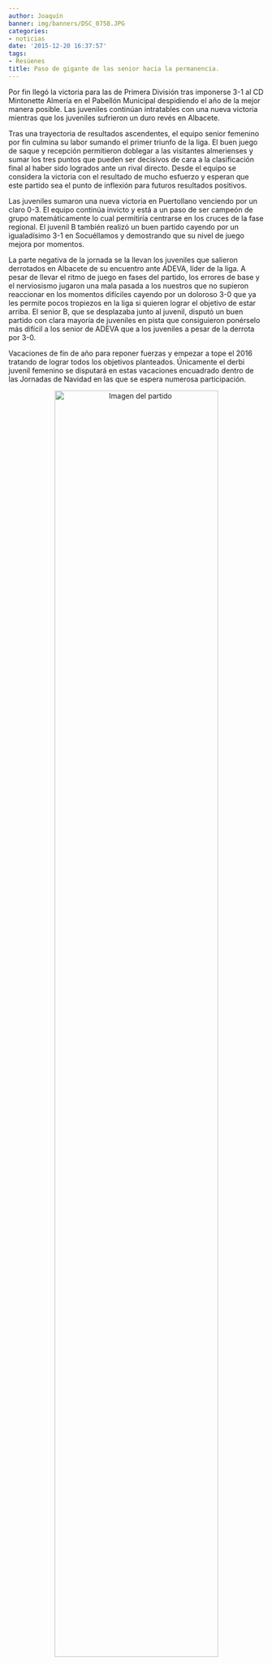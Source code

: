 ```yaml
---
author: Joaquín
banner: img/banners/DSC_0758.JPG
categories:
- noticias
date: '2015-12-20 16:37:57'
tags:
- Resúenes
title: Paso de gigante de las senior hacia la permanencia.
---
```


Por fin llegó la victoria para las de Primera División tras imponerse 3-1 al CD Mintonette Almería en el Pabellón Municipal despidiendo el año de la mejor manera posible. Las juveniles continúan intratables con una nueva victoria mientras que los juveniles sufrieron un duro revés en Albacete.

Tras una trayectoria de resultados ascendentes, el equipo senior femenino por fin culmina su labor sumando el primer triunfo de la liga. El buen juego de saque y recepción permitieron doblegar a las visitantes almerienses y sumar los tres puntos que pueden ser decisivos de cara a la clasificación final al haber sido logrados ante un rival directo. Desde el equipo se considera la victoria con el resultado de mucho esfuerzo y esperan que este partido sea el punto de inflexión para futuros resultados positivos.

Las juveniles sumaron una nueva victoria en Puertollano venciendo por un claro 0-3. El equipo continúa invicto y está a un paso de ser campeón de grupo matemáticamente lo cual permitiría centrarse en los cruces de la fase regional. El juvenil B también realizó un buen partido cayendo por un igualadísimo 3-1 en Socuéllamos y demostrando que su nivel de juego mejora por momentos.

La parte negativa de la jornada se la llevan los juveniles que salieron derrotados en Albacete de su encuentro ante ADEVA, líder de la liga. A pesar de llevar el ritmo de juego en fases del partido, los errores de base y el nerviosismo jugaron una mala pasada a los nuestros que no supieron reaccionar en los momentos difíciles cayendo por un doloroso 3-0 que ya les permite pocos tropiezos en la liga si quieren lograr el objetivo de estar arriba. El senior B, que se desplazaba junto al juvenil, disputó un buen partido con clara mayoría de juveniles en pista que consiguieron ponérselo más difícil a los senior de ADEVA que a los juveniles a pesar de la derrota por 3-0.

Vacaciones de fin de año para reponer fuerzas y empezar a tope el 2016 tratando de lograr todos los objetivos planteados. Únicamente el derbi juvenil femenino se disputará en estas vacaciones encuadrado dentro de las Jornadas de Navidad en las que se espera numerosa participación.

<center>
<a target="_new" href="http://www.advmiguelturra.org/img/banners/DSC_0758.JPG"> 
<img alt="Imagen del partido" width="80%" align="center" src="http://www.advmiguelturra.org/img/banners/DSC_0758.JPG"/> </a> </center>


